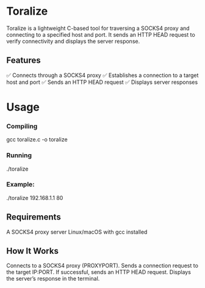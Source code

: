# Toralize
Toralize is a lightweight C-based tool for traversing a SOCKS4 proxy and connecting to a specified host and port. It sends an HTTP HEAD request to verify connectivity and displays the server response.

## Features
✅ Connects through a SOCKS4 proxy
✅ Establishes a connection to a target host and port
✅ Sends an HTTP HEAD request
✅ Displays server responses

# Usage
### Compiling
gcc toralize.c -o toralize

### Running
./toralize <ip> <port>

### Example:
./toralize 192.168.1.1 80

## Requirements
A SOCKS4 proxy server
Linux/macOS with gcc installed

## How It Works
Connects to a SOCKS4 proxy (PROXYPORT).
Sends a connection request to the target IP:PORT.
If successful, sends an HTTP HEAD request.
Displays the server’s response in the terminal.
